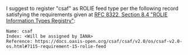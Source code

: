 I suggest to register "csaf" as ROLIE feed type per the following record satisfying the requirements given at [RFC 8322, Section 8.4 "ROLIE Information Types Registry"](https://www.rfc-editor.org/rfc/rfc8322.html#section-8.4):

```
Name: csaf
Index: <Will be assigned by IANA>
Reference: https://docs.oasis-open.org/csaf/csaf/v2.0/os/csaf-v2.0-os.html#7115-requirement-15-rolie-feed
```
